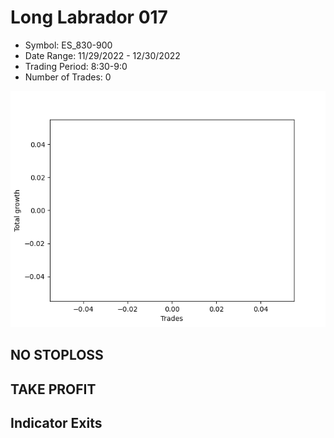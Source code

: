 # Long Labrador 017 
- Symbol: ES_830-900
- Date Range: 11/29/2022 - 12/30/2022
- Trading Period: 8:30-9:0
- Number of Trades: 0

![Plot](LongLabrador017ES_830-900.png)
## NO STOPLOSS














## TAKE PROFIT











## Indicator Exits

